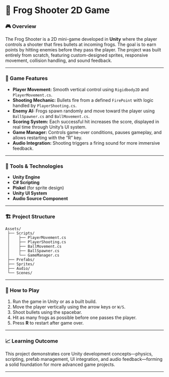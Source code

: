 # 🐸 Frog Shooter 2D Game

### 🎮 Overview

The Frog Shooter is a 2D mini-game developed in **Unity** where the player controls a shooter that fires bullets at incoming frogs. The goal is to earn points by hitting enemies before they pass the player. The project was built entirely from scratch, featuring custom-designed sprites, responsive movement, collision handling, and sound feedback.

---

### 🧠 Game Features

* **Player Movement:** Smooth vertical control using `Rigidbody2D` and `PlayerMovement.cs`.
* **Shooting Mechanic:** Bullets fire from a defined `FirePoint` with logic handled by `PlayerShooting.cs`.
* **Enemy AI:** Frogs spawn randomly and move toward the player using `BallSpawner.cs` and `BallMovement.cs`.
* **Scoring System:** Each successful hit increases the score, displayed in real time through Unity’s UI system.
* **Game Manager:** Controls game-over conditions, pauses gameplay, and allows restarting with the “R” key.
* **Audio Integration:** Shooting triggers a firing sound for more immersive feedback.

---

### 🧰 Tools & Technologies

* **Unity Engine**
* **C# Scripting**
* **Piskel** (for sprite design)
* **Unity UI System**
* **Audio Source Component**

---

### 🏗️ Project Structure

```
Assets/
 ├── Scripts/
 │    ├── PlayerMovement.cs
 │    ├── PlayerShooting.cs
 │    ├── BallMovement.cs
 │    ├── BallSpawner.cs
 │    └── GameManager.cs
 ├── Prefabs/
 ├── Sprites/
 ├── Audio/
 └── Scenes/
```

---

### 🚀 How to Play

1. Run the game in Unity or as a built build.
2. Move the player vertically using the arrow keys or `W/S`.
3. Shoot bullets using the spacebar.
4. Hit as many frogs as possible before one passes the player.
5. Press **R** to restart after game over.

---

### 📈 Learning Outcome

This project demonstrates core Unity development concepts—physics, scripting, prefab management, UI integration, and audio feedback—forming a solid foundation for more advanced game projects.

---

